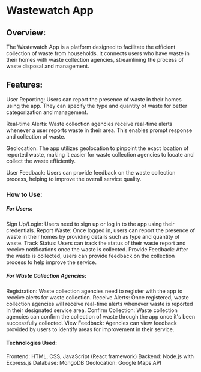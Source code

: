# Wastewatch App
## Overview:
The Wastewatch App is a platform designed to facilitate the efficient collection of waste from households. It connects users who have waste in their homes with waste collection agencies, streamlining the process of waste disposal and management.

## Features:
User Reporting: Users can report the presence of waste in their homes using the app. They can specify the type and quantity of waste for better categorization and management.

Real-time Alerts: Waste collection agencies receive real-time alerts whenever a user reports waste in their area. This enables prompt response and collection of waste.

Geolocation: The app utilizes geolocation to pinpoint the exact location of reported waste, making it easier for waste collection agencies to locate and collect the waste efficiently.

User Feedback: Users can provide feedback on the waste collection process, helping to improve the overall service quality.

### How to Use:
##### For Users:
Sign Up/Login: Users need to sign up or log in to the app using their credentials.
Report Waste: Once logged in, users can report the presence of waste in their homes by providing details such as type and quantity of waste.
Track Status: Users can track the status of their waste report and receive notifications once the waste is collected.
Provide Feedback: After the waste is collected, users can provide feedback on the collection process to help improve the service.
##### For Waste Collection Agencies:
Registration: Waste collection agencies need to register with the app to receive alerts for waste collection.
Receive Alerts: Once registered, waste collection agencies will receive real-time alerts whenever waste is reported in their designated service area.
Confirm Collection: Waste collection agencies can confirm the collection of waste through the app once it's been successfully collected.
View Feedback: Agencies can view feedback provided by users to identify areas for improvement in their service.
#### Technologies Used:
Frontend: HTML, CSS, JavaScript (React framework)
Backend: Node.js with Express.js
Database: MongoDB
Geolocation: Google Maps API
